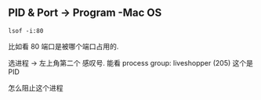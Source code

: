 ## PID & Port → Program -Mac OS

`lsof -i:80`

比如看 80 端口是被哪个端口占用的.

选进程 → 左上角第二个 感叹号.
能看 process group: liveshopper (205) 这个是 PID

怎么阻止这个进程 
